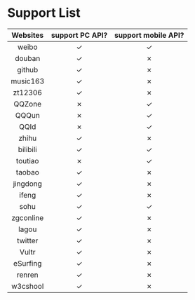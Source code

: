 # Support List

|  Websites        | support PC API?    |  support mobile API?     |
|  :----:          | :----:             |  :----:                  |
|  weibo           | ✓                  |  ✓                       |
|  douban          | ✓                  |  ✗                       |
|  github          | ✓                  |  ✗                       |
|  music163        | ✓                  |  ✗                       |
|  zt12306         | ✓                  |  ✗                       |
|  QQZone          | ✗                  |  ✓                       |
|  QQQun           | ✗                  |  ✓                       |
|  QQId			   | ✗                  |  ✓                       |
|  zhihu		   | ✓                  |  ✗                       |
|  bilibili		   | ✓                  |  ✓                       |
|  toutiao		   | ✗                  |  ✓                       |
|  taobao          | ✓                  |  ✗                       |
|  jingdong        | ✓                  |  ✗                       |
|  ifeng           | ✓                  |  ✗                       |
|  sohu            | ✓                  |  ✓                       |
|  zgconline       | ✓                  |  ✗                       |
|  lagou           | ✓                  |  ✗                       |
|  twitter         | ✓                  |  ✗                       |
|  Vultr           | ✓                  |  ✗                       |
|  eSurfing        | ✓                  |  ✗                       |
|  renren          | ✓                  |  ✗                       |
|  w3cshool        | ✓                  |  ✗                       |